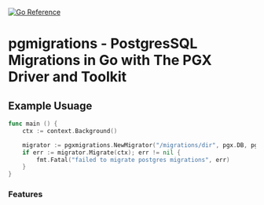 [![Go Reference](https://pkg.go.dev/badge/github.com/samverrall/pgmigrations.svg)](https://pkg.go.dev/github.com/samverrall/pgmigrations)

# pgmigrations - PostgresSQL Migrations in Go with The PGX Driver and Toolkit

## Example Usuage 

```go 
func main () {
	ctx := context.Background()

	migrator := pgxmigrations.NewMigrator("/migrations/dir", pgx.DB, pgxmigrations.WithDebugLogging(true))
	if err := migrator.Migrate(ctx); err != nil {
		fmt.Fatal("failed to migrate postgres migrations", err)
	}
}

```

### Features 
